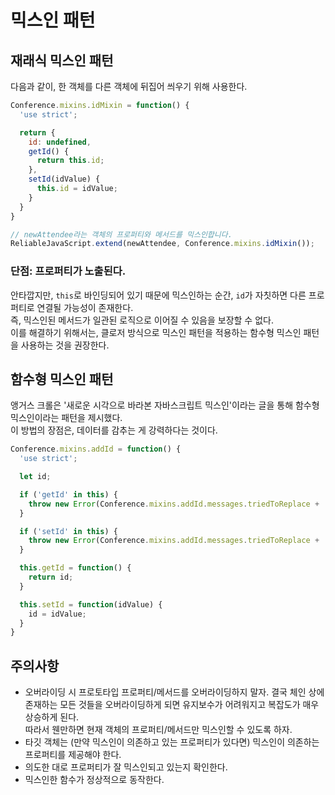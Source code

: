# 믹스인 패턴

## 재래식 믹스인 패턴

다음과 같이, 한 객체를 다른 객체에 뒤집어 씌우기 위해 사용한다.

```js
Conference.mixins.idMixin = function() {
  'use strict';

  return {
    id: undefined,
    getId() {
      return this.id;
    },
    setId(idValue) {
      this.id = idValue;
    }
  }
}

// newAttendee라는 객체의 프로퍼티와 메서드를 믹스인합니다.
ReliableJavaScript.extend(newAttendee, Conference.mixins.idMixin());
```

### 단점: 프로퍼티가 노출된다.

안타깝지만, `this`로 바인딩되어 있기 때문에 믹스인하는 순간, `id`가 자칫하면 다른 프로퍼티로 연결될 가능성이 존재한다.  
즉, 믹스인된 메서드가 일관된 로직으로 이어질 수 있음을 보장할 수 없다.  
이를 해결하기 위해서는, 클로저 방식으로 믹스인 패턴을 적용하는 함수형 믹스인 패턴을 사용하는 것을 권장한다.

## 함수형 믹스인 패턴

앵거스 크롤은 '새로운 시각으로 바라본 자바스크립트 믹스인'이라는 글을 통해 함수형 믹스인이라는 패턴을 제시했다.  
이 방법의 장점은, 데이터를 감추는 게 강력하다는 것이다.

```js
Conference.mixins.addId = function() {
  'use strict';

  let id;

  if ('getId' in this) {
    throw new Error(Conference.mixins.addId.messages.triedToReplace + 'getId');
  }

  if ('setId' in this) {
    throw new Error(Conference.mixins.addId.messages.triedToReplace + 'setId');
  }

  this.getId = function() {
    return id;
  }

  this.setId = function(idValue) {
    id = idValue;
  }
}
```

## 주의사항

+ 오버라이딩 시 프로토타입 프로퍼티/메서드를 오버라이딩하지 말자.
  결국 체인 상에 존재하는 모든 것들을 오버라이딩하게 되면 유지보수가 어려워지고 복잡도가 매우 상승하게 된다.  
  따라서 웬만하면 현재 객체의 프로퍼티/메서드만 믹스인할 수 있도록 하자.
+ 타깃 객체는 (만약 믹스인이 의존하고 있는 프로퍼티가 있다면) 믹스인이 의존하는 프로퍼티를 제공해야 한다.
+ 의도한 대로 프로퍼티가 잘 믹스인되고 있는지 확인한다.
+ 믹스인한 함수가 정상적으로 동작한다.